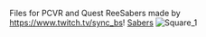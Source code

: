 Files for PCVR and Quest ReeSabers made by https://www.twitch.tv/sync_bs!
<a href="https://github.com/SyncBS/SY-Sabers/edit/main/README.md">Sabers</a>
![Square_1](https://github.com/user-attachments/assets/113490ec-400b-47dd-b445-1bed091d4d71)
